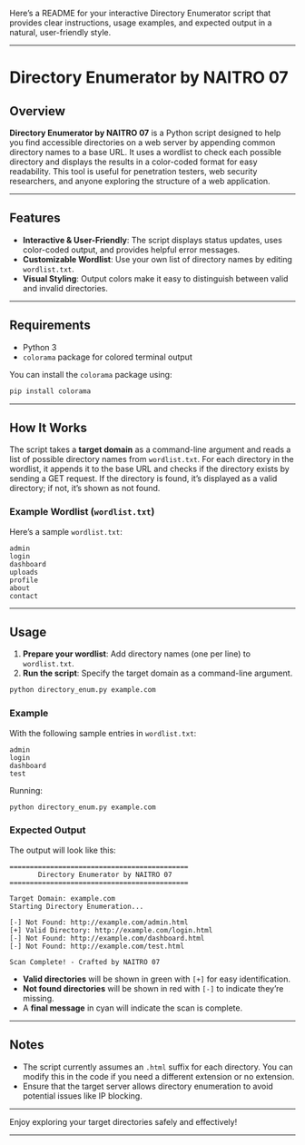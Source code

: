 Here’s a README for your interactive Directory Enumerator script that provides clear instructions, usage examples, and expected output in a natural, user-friendly style.

---

# Directory Enumerator by NAITRO 07

## Overview

**Directory Enumerator by NAITRO 07** is a Python script designed to help you find accessible directories on a web server by appending common directory names to a base URL. It uses a wordlist to check each possible directory and displays the results in a color-coded format for easy readability. This tool is useful for penetration testers, web security researchers, and anyone exploring the structure of a web application.

---

## Features

- **Interactive & User-Friendly**: The script displays status updates, uses color-coded output, and provides helpful error messages.
- **Customizable Wordlist**: Use your own list of directory names by editing `wordlist.txt`.
- **Visual Styling**: Output colors make it easy to distinguish between valid and invalid directories.

---

## Requirements

- Python 3
- `colorama` package for colored terminal output

You can install the `colorama` package using:
```bash
pip install colorama
```

---

## How It Works

The script takes a **target domain** as a command-line argument and reads a list of possible directory names from `wordlist.txt`. For each directory in the wordlist, it appends it to the base URL and checks if the directory exists by sending a GET request. If the directory is found, it’s displayed as a valid directory; if not, it’s shown as not found.

### Example Wordlist (`wordlist.txt`)

Here’s a sample `wordlist.txt`:
```plaintext
admin
login
dashboard
uploads
profile
about
contact
```

---

## Usage

1. **Prepare your wordlist**: Add directory names (one per line) to `wordlist.txt`.
2. **Run the script**: Specify the target domain as a command-line argument.

```bash
python directory_enum.py example.com
```

### Example

With the following sample entries in `wordlist.txt`:
```plaintext
admin
login
dashboard
test
```

Running:
```bash
python directory_enum.py example.com
```

### Expected Output

The output will look like this:

```plaintext
============================================
       Directory Enumerator by NAITRO 07    
============================================

Target Domain: example.com
Starting Directory Enumeration...

[-] Not Found: http://example.com/admin.html
[+] Valid Directory: http://example.com/login.html
[-] Not Found: http://example.com/dashboard.html
[-] Not Found: http://example.com/test.html

Scan Complete! - Crafted by NAITRO 07
```

- **Valid directories** will be shown in green with `[+]` for easy identification.
- **Not found directories** will be shown in red with `[-]` to indicate they’re missing.
- A **final message** in cyan will indicate the scan is complete.

---

## Notes

- The script currently assumes an `.html` suffix for each directory. You can modify this in the code if you need a different extension or no extension.
- Ensure that the target server allows directory enumeration to avoid potential issues like IP blocking.

---

Enjoy exploring your target directories safely and effectively!

---